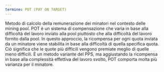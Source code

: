 ```yaml
---
termine: POT (PAY ON TARGET)
---
```


Metodo di calcolo della remunerazione dei minatori nel contesto delle mining pool. POT è un sistema di compensazione che varia in base alla difficoltà del lavoro inviato alla pool piuttosto che alla difficoltà del lavoro fornito dalla pool. In questo approccio, la ricompensa per ogni quota inviata da un minatore viene stabilita in base alla difficoltà di quella specifica quota. Ciò significa che le quote più difficili vengono premiate meglio di quelle meno difficili. È un metodo variante del PPS, ma aggiustando la ricompensa in base alla complessità effettiva del lavoro svolto, POT comporta molta più varianza per il minatore.